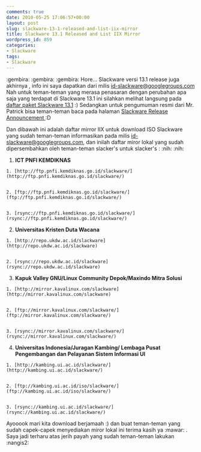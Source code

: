 ```yaml
---
comments: true
date: 2010-05-25 17:06:57+00:00
layout: post
slug: slackware-13-1-released-and-list-iix-mirror
title: Slackware 13.1 Released and List IIX Mirror
wordpress_id: 859
categories:
- Slackware
tags:
- Slackware
---
```


:gembira:  :gembira:  :gembira: Hore... Slackware versi 13.1 release juga akhirnya , info ini saya dapatkan dari milis [id-slackware@googlegroups.com](mailto:id-slackware@googlegroups.com) Nah untuk teman-teman yang merasa penasaran dengan perubahan apa saja yang terdapat di Slackware 13.1 ini silahkan melihat langsung pada [daftar paket Slackware 13.1](http://slackware.com/releasenotes/packages13.1.php) :) Sedangkan untuk pengumuman resmi dari Mr. Patrick bisa teman-teman baca pada halaman [ Slackware Release Announcement ](http://slackware.com/announce/13.1.php) :D

Dan dibawah ini adalah daftar mirror IIX untuk download ISO Slackware yang sudah teman-teman informasikan pada milis [id-slackware@googlegroups.com](mailto:id-slackware@googlegroups.com), dan inilah daftar miror lokal yang sudah dipersembahkan oleh teman-teman slacker's untuk slacker's : 
:nih: :nih: 




  1. **ICT PNFI KEMDIKNAS**



    1. [http://ftp.pnfi.kemdiknas.go.id/slackware/](http://ftp.pnfi.kemdiknas.go.id/slackware/)


    2. [ftp://ftp.pnfi.kemdiknas.go.id/slackware/](ftp://ftp.pnfi.kemdiknas.go.id/slackware/)


    3. [rsync://ftp.pnfi.kemdiknas.go.id/slackware/](rsync://ftp.pnfi.kemdiknas.go.id/slackware/)




  2. **Universitas Kristen Duta Wacana**



    1. [http://repo.ukdw.ac.id/slackware](http://repo.ukdw.ac.id/slackware)


    2. [rsync://repo.ukdw.ac.id/slackware](rsync://repo.ukdw.ac.id/slackware)




  3. **Kapuk Valley GNU/Linux Community Depok/Maxindo Mitra Solusi**



    1. [http://mirror.kavalinux.com/slackware](http://mirror.kavalinux.com/slackware)


    2. [ftp://mirror.kavalinux.com/slackware/](ftp://mirror.kavalinux.com/slackware/)


    3. [rsync://mirror.kavalinux.com/slackware/](rsync://mirror.kavalinux.com/slackware/)




  4. **Universitas Indonesia/Juragan Kambing/ Lembaga Pusat Pengembangan dan Pelayanan Sistem Informasi UI**



    1. [http://kambing.ui.ac.id/slackware/](http://kambing.ui.ac.id/slackware/)


    2. [ftp://kambing.ui.ac.id/iso/slackware/](ftp://kambing.ui.ac.id/iso/slackware/)


    3. [rsync://kambing.ui.ac.id/slackware/](rsync://kambing.ui.ac.id/slackware/)




Ayooook mari kita download berjamaah :) dan buat teman-teman yang sudah capek-capek menyediakan miror lokal ini terima kasih ya  :mawar:  . Saya jadi terharu atas jerih payah yang sudah teman-teman lakukan  :nangis2: 
